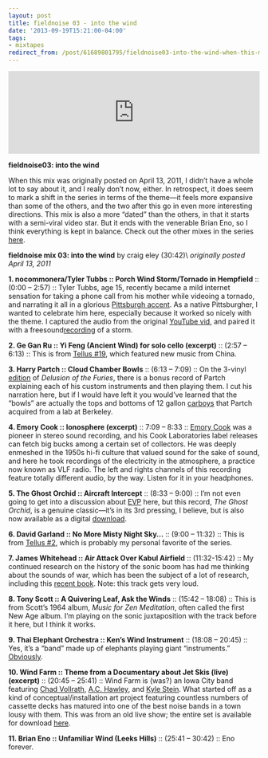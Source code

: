 ```yaml
---
layout: post 
title: fieldnoise 03 - into the wind 
date: '2013-09-19T15:21:00-04:00' 
tags: 
- mixtapes 
redirect_from: /post/61689801795/fieldnoise03-into-the-wind-when-this-mix-was/
---
```


<iframe width="100%" height="166" scrolling="no" frameborder="no" src="https://w.soundcloud.com/player/?url=https%3A//api.soundcloud.com/tracks/111280219&amp;color=ff5500&amp;auto_play=false&amp;hide_related=false&amp;show_comments=true&amp;show_user=true&amp;show_reposts=false"></iframe>

**fieldnoise03: into the wind**

When this mix was originally posted on April 13, 2011, I didn’t have a whole lot to say about it, and I really don’t now, either. In retrospect, it does seem to mark a shift in the series in terms of the theme—it feels more expansive than some of the others, and the two after this go in even more interesting directions. This mix is also a more “dated” than the others, in that it starts with a semi-viral video star. But it ends with the venerable Brian Eno, so I think everything is kept in balance. Check out the other mixes in the series [here](/tagged/mixtapes).

**fieldnoise mix 03: into the wind** by craig eley (30:42)\ *originally posted April 13, 2011*

**1. nocommonera/Tyler Tubbs :: Porch Wind Storm/Tornado in Hempfield** :: (0:00 – 2:57) :: Tyler Tubbs, age 15, recently became a mild internet sensation for taking a phone call from his mother while videoing a tornado, and narrating it all in a glorious [Pittsburgh accent](http://en.wikipedia.org/wiki/Pittsburgh_English). As a native Pittsburgher, I wanted to celebrate him here, especially because it worked so nicely with the theme. I captured the audio from the original [YouTube vid](http://www.youtube.com/watch?v=xIGMKJ0nSnA), and paired it with a freesound[recording](http://www.freesound.org/samplesViewSingle.php?id=115533) of a storm.

**2. Ge Gan Ru :: Yi Feng (Ancient Wind) for solo cello (excerpt)** :: (2:57 – 6:13) :: This is from [Tellus \#19](http://www.ubu.com/sound/tellus_19.html), which featured new music from China.

**3. Harry Partch :: Cloud Chamber Bowls** :: (6:13 – 7:09) :: On the 3-vinyl [edition](http://www.discogs.com/Harry-Partch-Delusion-Of-The-Fury-A-Ritual-Of-Dream-And-Delusionelease/1438859) of *Delusion of the Furies*, there is a bonus record of Partch explaining each of his custom instruments and then playing them. I cut his narration here, but if I would have left it you would’ve learned that the “bowls” are actually the tops and bottoms of 12 gallon [carboys](http://www.calpaclab.com/images/products/cg-8108-12.jpg) that Partch acquired from a lab at Berkeley.

**4. Emory Cook :: Ionosphere (excerpt)** :: 7:09 – 8:33 :: [Emory Cook](http://www.folklife.si.edu/archives_resources/collections/cook.aspx) was a pioneer in stereo sound recording, and his Cook Laboratories label releases can fetch big bucks among a certain set of collectors. He was deeply enmeshed in the 1950s hi-fi culture that valued sound for the sake of sound, and here he took recordings of the electricity in the atmosphere, a practice now known as VLF radio. The left and rights channels of this recording feature totally different audio, by the way. Listen for it in your headphones.

**5. The Ghost Orchid :: Aircraft Intercept** :: (8:33 – 9:00) :: I’m not even going to get into a discussion about [EVP](http://en.wikipedia.org/wiki/Electronic_voice_phenomenon) here, but this record, *The Ghost Orchid*, is a genuine classic—it’s in its 3rd pressing, I believe, but is also now available as a digital [download](http://www.amazon.com/Introduction-EVP-Ghost-Orchid/dp/B0000274TTef=sr_1_3?ie=UTF8&qid=1302639794&sr=8-3).

**6. David Garland :: No More Misty Night Sky…** :: (9:00 – 11:32) :: This is from [Tellus \#2](http://www.ubu.com/sound/tellus_2.html), which is probably my personal favorite of the series.

**7. James Whitehead :: Air Attack Over Kabul Airfield** :: (11:32-15:42) :: My continued research on the history of the sonic boom has had me thinking about the sounds of war, which has been the subject of a lot of research, including this [recent book](http://mitpress.mit.edu/catalog/item/default.asp?tid=11890&ttype=2). Note: this track gets very loud.

**8. Tony Scott :: A Quivering Leaf, Ask the Winds** :: (15:42 – 18:08) :: This is from Scott’s 1964 album, *Music for Zen Meditation*, often called the first New Age album. I’m playing on the sonic juxtaposition with the track before it here, but I think it works.

**9. Thai Elephant Orchestra :: Ken’s Wind Instrument** :: (18:08 – 20:45) :: Yes, it’s a “band” made up of elephants playing giant “instruments.” [Obviously](http://www.nytimes.com/2000/12/16/arts/think-tank-a-band-with-a-lot-more-to-offer-than-talented-trumpeters.html).

**10. Wind Farm :: Theme from a Documentary about Jet Skis (live) (excerpt)** :: (20:45 – 25:41) :: Wind Farm is (was?) an Iowa City band featuring [Chad Vollrath](https://twitter.com/chadvollrath), [A.C. Hawley](https://twitter.com/acethoughts), and [Kyle Stein](https://twitter.com/kjstine). What started off as a kind of conceptual/installation art project featuring countless numbers of cassette decks has matured into one of the best noise bands in a town lousy with them. This was from an old live show; the entire set is available for download [here](http://littlevillagemag.com/content/2011/03/21/englert-live-3192011-live-recordings/).

**11. Brian Eno :: Unfamiliar Wind (Leeks Hills)** :: (25:41 – 30:42) :: Eno forever.

